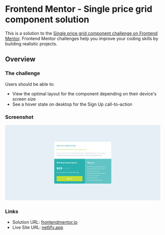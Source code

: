 # Frontend Mentor - Single price grid component solution

This is a solution to the [Single price grid component challenge on Frontend Mentor](https://www.frontendmentor.io/challenges/single-price-grid-component-5ce41129d0ff452fec5abbbc). Frontend Mentor challenges help you improve your coding skills by building realistic projects.

## Overview

### The challenge

Users should be able to:

- View the optimal layout for the component depending on their device's screen size
- See a hover state on desktop for the Sign Up call-to-action

### Screenshot

![](./screenshot.png)

### Links

- Solution URL: [frontendmentor.io](https://www.frontendmentor.io/solutions/single-price-grid-component-fh9AwBJMvl)
- Live Site URL: [netlify.app](https://extraordinary-kheer-b97718.netlify.app)
